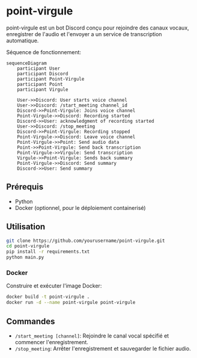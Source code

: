 # point-virgule

point-virgule est un bot Discord conçu pour rejoindre des canaux vocaux, enregistrer de
l'audio et l'envoyer a un service de transcription automatique.

Séquence de fonctionnement:

```mermaid
sequenceDiagram
    participant User
    participant Discord
    participant Point-Virgule
    participant Point
    participant Virgule

    User->>Discord: User starts voice channel
    User->>Discord: /start_meeting channel_id
    Discord->>Point-Virgule: Joins voice channel
    Point-Virgule->>Discord: Recording started
    Discord->>User: acknowledgment of recording started
    User->>Discord: /stop_meeting
    Discord->>Point-Virgule: Recording stopped
    Point-Virgule->>Discord: Leave voice channel
    Point-Virgule->>Point: Send audio data
    Point->>Point-Virgule: Send back transcription
    Point-Virgule->>Virgule: Send transcription
    Virgule->>Point-Virgule: Sends back summary
    Point-Virgule->>Discord: Send summary
    Discord->>User: Send summary
```

## Prérequis

- Python
- Docker (optionnel, pour le déploiement containerisé)

## Utilisation

```sh
git clone https://github.com/yourusername/point-virgule.git
cd point-virgule
pip install -r requirements.txt
python main.py
```

### Docker

Construire et exécuter l'image Docker:

```sh
docker build -t point-virgule .
docker run -d --name point-virgule point-virgule
```

## Commandes

- `/start_meeting [channel]`: Rejoindre le canal vocal spécifié et commencer
  l'enregistrement.
- `/stop_meeting`: Arrêter l'enregistrement et sauvegarder le fichier audio.
